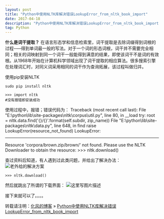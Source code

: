 ```yaml
---
layout: post
title: "Python中使用NLTK库解决错误LookupError_from_nltk_book_import"
date: 2017-04-18
description: "Python中使用NLTK库解决错误LookupError_from_nltk_book_import"
tag: Python
---
```

﻿**什么是词干提取？**
在语言形态学和信息检索里，词干提取是去除词缀得到词根的过程─—得到单词最一般的写法。对于一个词的形态词根，词干并不需要完全相同；相关的词映射到同一个词干一般能得到满意的结果，即使该词干不是词的有效根。从1968年开始在计算机科学领域出现了词干提取的相应算法。很多搜索引擎在处理词汇时，对同义词采用相同的词干作为查询拓展，该过程叫做归并。

使用pip安装NLTK

```
sudo pip install nltk
```

```
>>> import nltk
#没有报错即安装成功
```

使用过程中，报错；错误代码为：
Traceback (most recent call last):
  File "E:\python\lib\site-packages\nltk\corpus\util.py", line 80, in __load
    try: root = nltk.data.find('{}/{}'.format(self.subdir, zip_name))
  File "E:\python\lib\site-packages\nltk\data.py", line 648, in find
    raise LookupError(resource_not_found)
LookupError:
**********************************************************************
  Resource 'corpora/brown.zip/brown/' not found.  Please use the
  NLTK Downloader to obtain the resource:  >>> nltk.download()


查过资料后知道，有人遇到过此类问题，并给出了解决办法：
![老外给的解决方案](http://img.blog.csdn.net/20170418221445900?watermark/2/text/aHR0cDovL2Jsb2cuY3Nkbi5uZXQvaGFvYWlxaWFu/font/5a6L5L2T/fontsize/400/fill/I0JBQkFCMA==/dissolve/70/gravity/SouthEast)

```
>>> nltk.download()
```
然后就跳出了所谓的下载界面：
![这里写图片描述](http://img.blog.csdn.net/20170418221637749?watermark/2/text/aHR0cDovL2Jsb2cuY3Nkbi5uZXQvaGFvYWlxaWFu/font/5a6L5L2T/fontsize/400/fill/I0JBQkFCMA==/dissolve/70/gravity/SouthEast)

接下来就可以了。。。。

转载请注明：[化风的博客](http://xinchanghao.github.io) » [Python中使用NLTK库解决错误LookupError_from_nltk_book_import](/2018/04/Python中使用NLTK库解决错误LookupError_from_nltk_book_import/)                   
